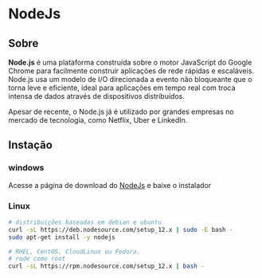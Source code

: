 # NodeJs

## Sobre

__Node.js__ é uma plataforma construída sobre o motor JavaScript do Google Chrome para facilmente construir aplicações de rede rápidas e escaláveis. Node.js usa um modelo de I/O direcionada a evento não bloqueante que o torna leve e eficiente, ideal para aplicações em tempo real com troca intensa de dados através de dispositivos distribuídos.

Apesar de recente, o Node.js já é utilizado por grandes empresas no mercado de tecnologia, como Netflix, Uber e LinkedIn.

## Instação

### windows
Acesse a página de download do [NodeJs](https://nodejs.org/en/#download) e baixe o instalador

### Linux
```sh
# distribuições baseadas em debian e ubuntu
curl -sL https://deb.nodesource.com/setup_12.x | sudo -E bash -
sudo apt-get install -y nodejs
```

```sh
# RHEL, CentOS, CloudLinux ou Fedora. 
# rode como root
curl -sL https://rpm.nodesource.com/setup_12.x | bash -
```
